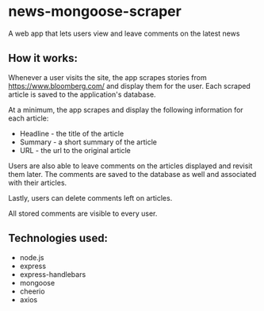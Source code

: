 # news-mongoose-scraper
A web app that lets users view and leave comments on the latest news

## How it works:

Whenever a user visits the site, the app scrapes stories from https://www.bloomberg.com/ and display them for the user. Each scraped article is saved to the application's database. 

At a minimum, the app scrapes and display the following information for each article:

 * Headline - the title of the article
 * Summary - a short summary of the article
 * URL - the url to the original article

Users are also able to leave comments on the articles displayed and revisit them later. The comments are saved to the database as well and associated with their articles. 

Lastly, users can delete comments left on articles.

All stored comments are visible to every user.

## Technologies used:

* node.js
* express
* express-handlebars
* mongoose
* cheerio
* axios
